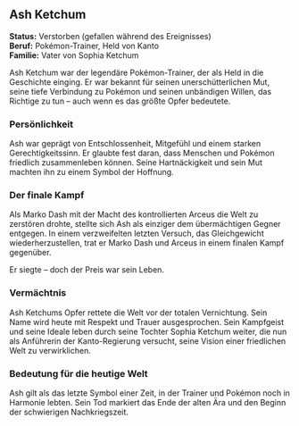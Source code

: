 ## Ash Ketchum

**Status:** Verstorben (gefallen während des Ereignisses)  
**Beruf:** Pokémon-Trainer, Held von Kanto  
**Familie:** Vater von Sophia Ketchum  

Ash Ketchum war der legendäre Pokémon-Trainer, der als Held in die Geschichte einging. Er war bekannt für seinen unerschütterlichen Mut, seine tiefe Verbindung zu Pokémon und seinen unbändigen Willen, das Richtige zu tun – auch wenn es das größte Opfer bedeutete.

### Persönlichkeit

Ash war geprägt von Entschlossenheit, Mitgefühl und einem starken Gerechtigkeitssinn. Er glaubte fest daran, dass Menschen und Pokémon friedlich zusammenleben können. Seine Hartnäckigkeit und sein Mut machten ihn zu einem Symbol der Hoffnung.

### Der finale Kampf

Als Marko Dash mit der Macht des kontrollierten Arceus die Welt zu zerstören drohte, stellte sich Ash als einziger dem übermächtigen Gegner entgegen. In einem verzweifelten letzten Versuch, das Gleichgewicht wiederherzustellen, trat er Marko Dash und Arceus in einem finalen Kampf gegenüber.

Er siegte – doch der Preis war sein Leben.

### Vermächtnis

Ash Ketchums Opfer rettete die Welt vor der totalen Vernichtung. Sein Name wird heute mit Respekt und Trauer ausgesprochen. Sein Kampfgeist und seine Ideale leben durch seine Tochter Sophia Ketchum weiter, die nun als Anführerin der Kanto-Regierung versucht, seine Vision einer friedlichen Welt zu verwirklichen.

### Bedeutung für die heutige Welt

Ash gilt als das letzte Symbol einer Zeit, in der Trainer und Pokémon noch in Harmonie lebten. Sein Tod markiert das Ende der alten Ära und den Beginn der schwierigen Nachkriegszeit.
